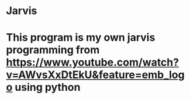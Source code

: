# Jarvis
# This program is my own jarvis programming from https://www.youtube.com/watch?v=AWvsXxDtEkU&feature=emb_logo using python
